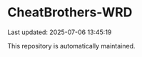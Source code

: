 # CheatBrothers-WRD

Last updated: 2025-07-06 13:45:19

This repository is automatically maintained.
